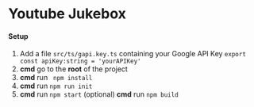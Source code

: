 # Youtube Jukebox
#### Setup
1. Add a file `src/ts/gapi.key.ts` containing your Google API Key
`export const apiKey:string = 'yourAPIKey'`
2. **cmd** go to the **root** of the project 
3. **cmd** run ` npm install`
4. **cmd** run `npm run init`
5. **cmd** run `npm start`
(optional) **cmd** run `npm build`